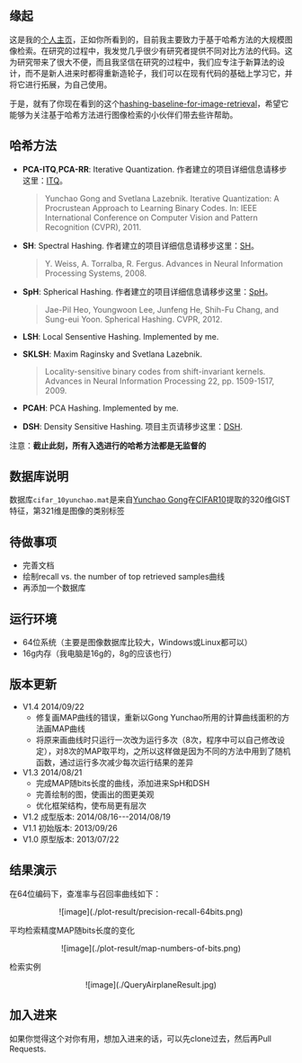 ## 缘起 ##

这是我的[个人主页](http://yongyuan.name/)，正如你所看到的，目前我主要致力于基于哈希方法的大规模图像检索。在研究的过程中，我发觉几乎很少有研究者提供不同对比方法的代码。这为研究带来了很大不便，而且我坚信在研究的过程中，我们应专注于新算法的设计，而不是新人进来时都得重新造轮子，我们可以在现有代码的基础上学习它，并将它进行拓展，为自己使用。

于是，就有了你现在看到的这个[hashing-baseline-for-image-retrieval](https://github.com/willard-yuan/hashing-baseline-for-image-retrieval)，希望它能够为关注基于哈希方法进行图像检索的小伙伴们带去些许帮助。

## 哈希方法 ##

- **PCA-ITQ**,**PCA-RR**: Iterative Quantization. 作者建立的项目详细信息请移步这里：[ITQ](http://www.unc.edu/~yunchao/itq.htm)。

	>Yunchao Gong and Svetlana Lazebnik.  Iterative Quantization: A Procrustean Approach to Learning Binary Codes. In: IEEE International Conference on Computer Vision and Pattern Recognition (CVPR), 2011.

- **SH**: Spectral Hashing. 作者建立的项目详细信息请移步这里：[SH](http://www.cs.huji.ac.il/~yweiss/SpectralHashing/)。

	>Y. Weiss, A. Torralba, R. Fergus. Advances in Neural Information Processing Systems, 2008.

- **SpH**: Spherical Hashing. 作者建立的项目详细信息请移步这里：[SpH](http://sglab.kaist.ac.kr/Spherical_Hashing/)。

	>Jae-Pil Heo, Youngwoon Lee, Junfeng He, Shih-Fu Chang, and Sung-eui Yoon. Spherical Hashing. CVPR, 2012.

- **LSH**: Local Sensentive Hashing. Implemented by me.
- **SKLSH**: Maxim Raginsky and Svetlana Lazebnik. 

	>Locality-sensitive binary codes from shift-invariant kernels. Advances in Neural Information Processing 22, pp. 1509-1517, 2009.

- **PCAH**: PCA Hashing. Implemented by me.
- **DSH**: Density Sensitive Hashing. 项目主页请移步这里：[DSH](http://www.cad.zju.edu.cn/home/dengcai/Data/DSH.html).

注意：**截止此刻，所有入选进行的哈希方法都是无监督的**

## 数据库说明 ##

数据库`cifar_10yunchao.mat`是来自[Yunchao Gong](http://www.unc.edu/~yunchao/)在[CIFAR10](http://www.cs.toronto.edu/~kriz/cifar.html)提取的320维GIST特征，第321维是图像的类别标签

## 待做事项 ##

- 完善文档
- 绘制recall vs. the number of top retrieved samples曲线
- 再添加一个数据库

## 运行环境 ##

- 64位系统（主要是图像数据库比较大，Windows或Linux都可以）
- 16g内存（我电脑是16g的，8g的应该也行）


## 版本更新 ##
-  V1.4   2014/09/22
    - 修复画MAP曲线的错误，重新以Gong Yunchao所用的计算曲线面积的方法画MAP曲线
	- 将原来画曲线时只运行一次改为运行多次（8次，程序中可以自己修改设定），对8次的MAP取平均，之所以这样做是因为不同的方法中用到了随机函数，通过运行多次减少每次运行结果的差异
-  V1.3   2014/08/21
	- 完成MAP随bits长度的曲线，添加进来SpH和DSH
	- 完善绘制的图，使画出的图更美观
	- 优化框架结构，使布局更有层次
-  V1.2   成型版本: 2014/08/16---2014/08/19
-  V1.1   初始版本: 2013/09/26
-  V1.0   原型版本: 2013/07/22

## 结果演示 ##

在64位编码下，查准率与召回率曲线如下：

<center>![image](./plot-result/precision-recall-64bits.png)</center>

平均检索精度MAP随bits长度的变化

<center>![image](./plot-result/map-numbers-of-bits.png)</center>

检索实例

<center>![image](./QueryAirplaneResult.jpg)</center>

## 加入进来 ##

如果你觉得这个对你有用，想加入进来的话，可以先clone过去，然后再Pull Requests.
